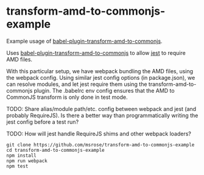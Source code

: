 # transform-amd-to-commonjs-example

Example usage of [babel-plugin-transform-amd-to-commonjs](https://github.com/msrose/babel-plugin-transform-amd-to-commonjs).

Uses [babel-plugin-transform-amd-to-commonjs](https://github.com/msrose/babel-plugin-transform-amd-to-commonjs) to allow [jest](https://facebook.github.io/jest/) to require AMD files.

With this particular setup, we have webpack bundling the AMD files, using the webpack config. Using similar jest config options (in package.json), we can resolve modules, and let jest require them using the transform-amd-to-commonjs plugin. The .babelrc env config ensures that the AMD to CommonJS transform is only done in test mode.

TODO: Share alias/module path/etc. config between webpack and jest (and probably RequireJS). Is there a better way than programmatically writing the jest config before a test run?

TODO: How will jest handle RequireJS shims and other webpack loaders?

```
git clone https://github.com/msrose/transform-amd-to-commonjs-example
cd transform-amd-to-commonjs-example
npm install
npm run webpack
npm test
```
